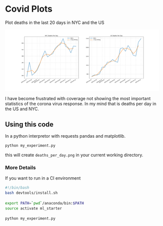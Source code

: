 # Covid Plots
Plot deaths in the last 20 days in NYC and the US

![Deaths Per Day](deaths_per_day.png)


I have become frustrated with coverage not showing the most important statistics of the corona virus response.
In my mind that is deaths per day in the US and NYC.

## Using this code
In a python interpretor with requests pandas and matplotlib.

```bash
python my_experiment.py
```

this will create `deaths_per_day.png` in your current working directory.

### More Details
If you want to run in a CI environment

```bash
#!/bin/bash
bash devtools/install.sh

export PATH=`pwd`/anaconda/bin:$PATH
source activate ml_starter

python my_experiment.py
```

